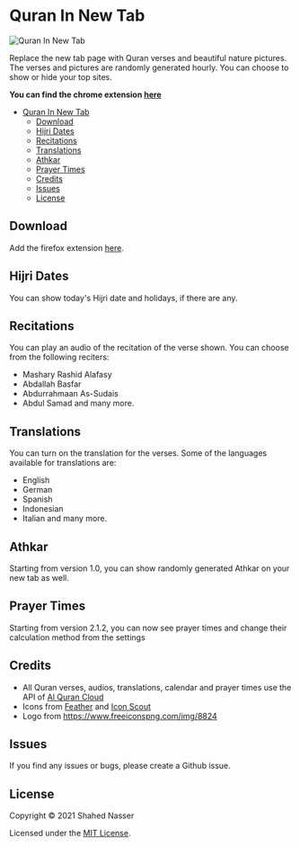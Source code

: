 # Quran In New Tab

![Quran In New Tab](https://github.com/shahednasser/quran-extension/blob/master/assets/icon-128.png?raw=true "Quran In New Tab")

Replace the new tab page with Quran verses and beautiful nature pictures. The verses and pictures are randomly generated hourly. You can choose to show or hide your top sites.

**You can find the chrome extension [here](https://github.com/shahednasser/quran-extension)**

<!-- TOC depthFrom:1 depthTo:6 withLinks:1 updateOnSave:1 orderedList:0 -->

- [Quran In New Tab](#quran-in-new-tab)
	- [Download](#download)
	- [Hijri Dates](#hijri-dates)
	- [Recitations](#recitations)
	- [Translations](#translations)
	- [Athkar](#athkar)
	- [Prayer Times](#prayer-times)
	- [Credits](#credits)
	- [Issues](#issues)
	- [License](#license)

<!-- /TOC -->

## Download

Add the firefox extension [here](https://addons.mozilla.org/en-US/firefox/addon/quran-in-new-tab/).

## Hijri Dates

You can show today's Hijri date and holidays, if there are any.

## Recitations

You can play an audio of the recitation of the verse shown. You can choose from the following reciters:
- Mashary Rashid Alafasy
- Abdallah Basfar
- Abdurrahmaan As-Sudais
- Abdul Samad
and many more.

## Translations

You can turn on the translation for the verses. Some of the languages available for translations are:
- English
- German
- Spanish
- Indonesian
- Italian
and many more.


## Athkar

Starting from version 1.0, you can show randomly generated Athkar on your new tab as well.


## Prayer Times

Starting from version 2.1.2, you can now see prayer times and change their calculation method from the settings

## Credits

- All Quran verses, audios, translations, calendar and prayer times use the API of [Al Quran Cloud](https://alquran.cloud/)
- Icons from [Feather](https://feathericons.com/) and [Icon Scout](https://iconscout.com/)
- Logo from https://www.freeiconspng.com/img/8824


## Issues

If you find any issues or bugs, please create a Github issue.


## License

Copyright © 2021 Shahed Nasser

Licensed under the [MIT License](https://github.com/shahednasser/quran-extension-firefox/blob/master/LICENSE).
